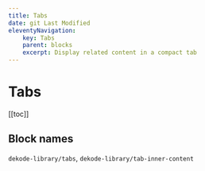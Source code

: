 ```yaml
---
title: Tabs
date: git Last Modified
eleventyNavigation:
    key: Tabs
    parent: blocks
    excerpt: Display related content in a compact tab
---
```


# Tabs

[[toc]]
## Block names
`dekode-library/tabs`, `dekode-library/tab-inner-content`

